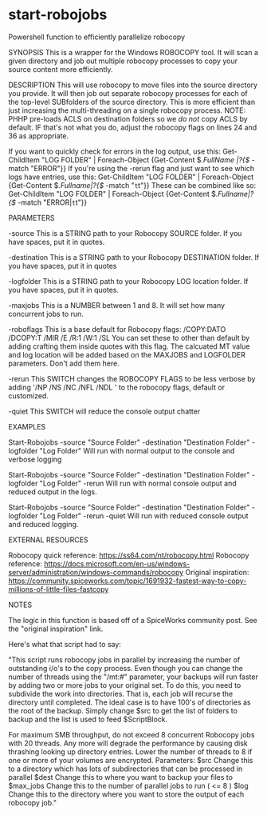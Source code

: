 # start-robojobs
Powershell function to efficiently parallelize robocopy

SYNOPSIS
This is a wrapper for the Windows ROBOCOPY tool. It will scan a given directory and job out 
multiple robocopy processes to copy your source content more efficiently.

DESCRIPTION
This will use robocopy to move files into the source directory you provide. It will then job out 
separate robocopy processes for each of the top-level SUBfolders of the source directory. This is 
more efficient than just increasing the multi-threading on a single robocopy process.
NOTE: PHHP pre-loads ACLS on destination folders so we *do not* copy ACLS by default. 
IF that's not what you do, adjust the robocopy flags on lines 24 and 36 as appropriate.

If you want to quickly check for errors in the log output, use this:
	Get-ChildItem "LOG FOLDER" | Foreach-Object {Get-Content $_.FullName |?{$_ -match "ERROR"}}
If you're using the -rerun flag and just want to see which logs have entries, use this:
	Get-ChildItem "LOG FOLDER" | Foreach-Object {Get-Content $_.Fullname|?{$_ -match "`t`t"}}
These can be combined like so: 
	Get-ChildItem "LOG FOLDER" | Foreach-Object {Get-Content $_.Fullname|?{$_ -match "ERROR|`t`t"}}

PARAMETERS  

-source
This is a STRING path to your Robocopy SOURCE folder. If you have spaces, put it in quotes. 

-destination
This is a STRING path to your Robocopy DESTINATION folder. If you have spaces, put it in quotes

-logfolder
This is a STRING path to your Robocopy LOG location folder. If you have spaces, put it in quotes. 

-maxjobs
This is a NUMBER between 1 and 8. It will set how many concurrent jobs to run. 

-roboflags
This is a base default for Robocopy flags: /COPY:DATO /DCOPY:T /MIR /E /R:1 /W:1 /SL
You can set these to other than default by adding crafting them inside quotes with this flag.
The calcuated MT value and log location will be added based on the MAXJOBS and LOGFOLDER parameters. 
Don't add them here.

-rerun
This SWITCH changes the ROBOCOPY FLAGS to be less verbose by adding '/NP /NS /NC /NFL /NDL ' to the 
robocopy flags, default or customized. 

-quiet
This SWITCH will reduce the console output chatter

EXAMPLES

Start-Robojobs -source "Source Folder" -destination "Destination Folder" -logfolder "Log Folder" 
	Will run with normal output to the console and verbose logging

Start-Robojobs -source "Source Folder" -destination "Destination Folder" -logfolder "Log Folder" -rerun
	Will run with normal console output and reduced output in the logs.

Start-Robojobs -source "Source Folder" -destination "Destination Folder" -logfolder "Log Folder" -rerun -quiet
	Will run with reduced console output and reduced logging.

EXTERNAL RESOURCES

Robocopy quick reference: https://ss64.com/nt/robocopy.html
Robocopy reference: https://docs.microsoft.com/en-us/windows-server/administration/windows-commands/robocopy
Original inspiration: https://community.spiceworks.com/topic/1691932-fastest-way-to-copy-millions-of-little-files-fastcopy

NOTES

The logic in this function is based off of a SpiceWorks community post. See the "original inspiration" link.
 
Here's what that script had to say:

"This script runs robocopy jobs in parallel by increasing the number of outstanding i/o's to the copy process. Even though you can
change the number of threads using the "/mt:#" parameter, your backups will run faster by adding two or more jobs to your
original set. 
To do this, you need to subdivide the work into directories. That is, each job will recurse the directory until completed.
The ideal case is to have 100's of directories as the root of the backup. Simply change $src to get
the list of folders to backup and the list is used to feed $ScriptBlock.
 
For maximum SMB throughput, do not exceed 8 concurrent Robocopy jobs with 20 threads. Any more will degrade
the performance by causing disk thrashing looking up directory entries. Lower the number of threads to 8 if one
or more of your volumes are encrypted.
Parameters:
$src Change this to a directory which has lots of subdirectories that can be processed in parallel 
$dest Change this to where you want to backup your files to
$max_jobs Change this to the number of parallel jobs to run ( <= 8 )
$log Change this to the directory where you want to store the output of each robocopy job."
